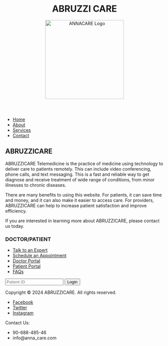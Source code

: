 <!DOCTYPE html>
<html>
<head>
    <meta charset="UTF-8">
    <meta name="viewport" content="width=device-width, initial-scale=1.0">
        <title>ABRUZZI CARE Telemedicine Website</title>
        <link rel="stylesheet" href="css file/style.css">
   </head>
<body>
  <header>
    <h1>ABRUZZI CARE</h1>
    <img src="ABRUZZICARE logo.jpg" alt="ANNACARE Logo" width="250" height="250">
</header>
  <nav>
    <ul>
      <li><a href="#">Home</a></li>
      <li><a href="#">About</a></li>
      <li><a href="#">Services</a></li>
      <li><a href="#">Contact</a></li>
    </ul>
  </nav>
  <main>
    <section class="content-area">
        <h2>ABRUZZICARE</h2>
    <p> ABRUZZICARE Telemedicine is the practice of medicine using technology to deliver care to patients remotely. This can include video conferencing, phone calls, and text messaging. This is a fast and reliable way to get diagnose and receive treatment of wide range of conditions, from minor illnesses to chronic diseases.</p>
    <p>There are many benefits to using this website. For patients, it can save time and money, and it can also make it easier to access care. For providers, ABRUZZICARE can help to increase patient satisfaction and improve efficiency.</p>
    <p>If you are interested in learning more about ABRUZZICARE, please contact us today.</p>
  </section>
  <aside>
    <h3>DOCTOR/PATIENT</h3>
    <ul>
        <li><a href="#">Talk to an Expert</a></li>
      <li><a href="#">Schedule an Appointment</a></li>
      <li><a href="#">Doctor Portal</a></li>
      <li><a href="#">Patient Portal</a></li>
      <li><a href="#">FAQs</a></li>
    </ul>
      <form>
        <input type="text" placeholder="Patient ID">
        <input type="submit" value="Login">
      </form>
    </aside>
</main>
<footer>
    <p>Copyright &copy; 2024 ABRUZZICARE. All rights reserved.</p>
    <ul>
      <li><a href="#">Facebook</a></li>
      <li><a href="#">Twitter</a></li>
      <li><a href="#">Instagram</a></li>
    </ul>
    <p>Contact Us:</p>
    <ul>
      <li>90-688-485-46</li>
      <li>info@anna_care.com</li>
  </footer>
</body>
</html>
